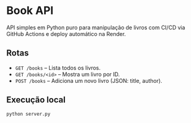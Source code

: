 # Book API

API simples em Python puro para manipulação de livros com CI/CD via GitHub Actions e deploy automático na Render.

## Rotas
- `GET /books` – Lista todos os livros.
- `GET /books/<id>` – Mostra um livro por ID.
- `POST /books` – Adiciona um novo livro (JSON: title, author).

## Execução local
```bash
python server.py
```

